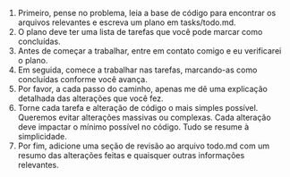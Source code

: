 1. Primeiro, pense no problema, leia a base de código para encontrar os arquivos relevantes e escreva um plano em tasks/todo.md.
2. O plano deve ter uma lista de tarefas que você pode marcar como concluídas.
3. Antes de começar a trabalhar, entre em contato comigo e eu verificarei o plano.
4. Em seguida, comece a trabalhar nas tarefas, marcando-as como concluídas conforme você avança.
5. Por favor, a cada passo do caminho, apenas me dê uma explicação detalhada das alterações que você fez.
6. Torne cada tarefa e alteração de código o mais simples possível. Queremos evitar alterações massivas ou complexas. Cada alteração deve impactar o mínimo possível no código. Tudo se resume à simplicidade.
7. Por fim, adicione uma seção de revisão ao arquivo todo.md com um resumo das alterações feitas e quaisquer outras informações relevantes.
